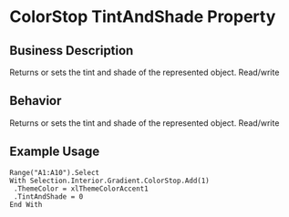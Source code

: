 # ColorStop TintAndShade Property

## Business Description
Returns or sets the tint and shade of the represented object. Read/write

## Behavior
Returns or sets the tint and shade of the represented object. Read/write

## Example Usage
```vba
Range("A1:A10").Select 
With Selection.Interior.Gradient.ColorStop.Add(1) 
 .ThemeColor = xlThemeColorAccent1 
 .TintAndShade = 0 
End With
```